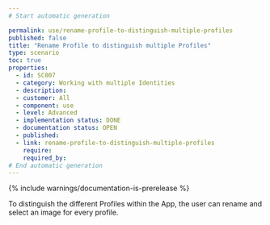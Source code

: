 ```yaml
---
# Start automatic generation

permalink: use/rename-profile-to-distinguish-multiple-profiles
published: false
title: "Rename Profile to distinguish multiple Profiles"
type: scenario
toc: true
properties:
  - id: SC007
  - category: Working with multiple Identities
  - description:
  - customer: All
  - component: use
  - level: Advanced
  - implementation status: DONE
  - documentation status: OPEN
  - published:
  - link: rename-profile-to-distinguish-multiple-profiles
    require:
    required_by:
# End automatic generation
---
```


{% include warnings/documentation-is-prerelease %}

To distinguish the different Profiles within the App, the user can rename and select an image for every profile.
